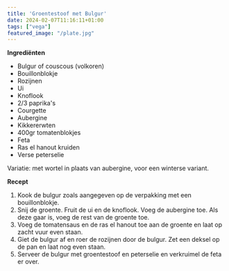 ```yaml
---
title: 'Groentestoof met Bulgur'
date: 2024-02-07T11:16:11+01:00
tags: ["vega"]
featured_image: "/plate.jpg"
---
```


**Ingrediënten**
- Bulgur of couscous (volkoren)
- Bouillonblokje
- Rozijnen
- Ui
- Knoflook
- 2/3 paprika's
- Courgette
- Aubergine
- Kikkererwten
- 400gr tomatenblokjes
- Feta
- Ras el hanout kruiden
- Verse peterselie

Variatie: met wortel in plaats van aubergine, voor een winterse variant.

**Recept**
1. Kook de bulgur zoals aangegeven op de verpakking met een bouillonblokje. 
2. Snij de groente. Fruit de ui en de knoflook. Voeg de aubergine toe. Als deze gaar is, voeg de rest van de groente toe.
3. Voeg de tomatensaus en de ras el hanout toe aan de groente en laat op zacht vuur even staan.
4. Giet de bulgur af en roer de rozijnen door de bulgur. Zet een deksel op de pan en laat nog even staan.
5. Serveer de bulgur met groentestoof en peterselie en verkruimel de feta er over.